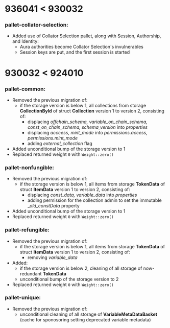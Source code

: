 # **936041 < 930032**

### **pallet-collator-selection:**

* Added use of Collator Selection pallet, along with Session, Authorship, and Identity:
    * Aura authorities become Collator Selection's invulnerables
    * Session keys are put, and the first session is started

# **930032 < 924010**

### **pallet-common:**

* Removed the previous migration of:
    * if the storage version is below 1, all collections from storage **CollectionById** of struct **Collection** version 1 to version 2, consisting of:
        * displacing _offchain_schema, variable_on_chain_schema, const_on_chain_schema, schema_version_ into _properties_
        * displacing _acccess, mint_mode_ into _permissions.access, permissions.mint_mode_
        * adding _external_collection_ flag
* Added unconditional bump of the storage version to 1
* Replaced returned weight `0` with `Weight::zero()`

### **pallet-nonfungible:**

* Removed the previous migration of:
    * if the storage version is below 1, all items from storage **TokenData** of struct **ItemData** version 1 to version 2, consisting of:
        * displacing _const_data, variable_data_ into _properties_
        * adding permission for the collection admin to set the immutable __old_constData_ property
* Added unconditional bump of the storage version to 1
* Replaced returned weight `0` with `Weight::zero()`

### **pallet-refungible:**

* Removed the previous migration of:
    * if the storage version is below 1, all items from storage **TokenData** of struct **ItemData** version 1 to version 2, consisting of:
        * removing _variable_data_
* Added:
    * if the storage version is below 2, cleaning of all storage of now-redundant **TokenData** 
    * unconditional bump of the storage version to 2
* Replaced returned weight `0` with `Weight::zero()`

### **pallet-unique:**

* Removed the previous migration of:
    * unconditional cleaning of all storage of **VariableMetaDataBasket** (cache for sponosoring setting deprecated variable metadata)
